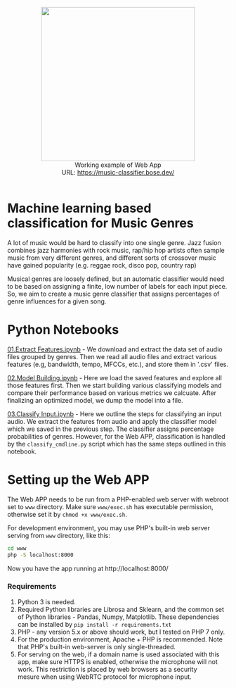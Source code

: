 <p align="center">
<img src="https://i.imgur.com/xUvePn0.gif" width=350px><br/>
Working example of Web App<br/>
URL: <a href="https://music-classifier.bose.dev/">https://music-classifier.bose.dev/</a><br/>
  <br>
<p>

# Machine learning based classification for Music Genres

A lot of music would be hard to classify into one single genre. Jazz fusion combines jazz harmonies with rock music, rap/hip hop artists often sample music from very different genres, and different sorts of crossover music have gained popularity (e.g. reggae rock, disco pop, country rap)

Musical genres are loosely defined, but an automatic classifier would need to be based on assigning a finite, low number of labels for each input piece. So, we aim to create a music genre classifier that assigns percentages of genre influences for a given song.


# Python Notebooks

[01.Extract Features.ipynb](https://colab.research.google.com/github/SubhashBose/ML-AudioClassification/blob/main/01.Extract%20Features.ipynb) - We download and extract the data set of audio files grouped by genres. Then we read all audio files and extract various features (e.g, bandwidth, tempo, MFCCs, etc.), and store them in '.csv' files.

[02.Model Building.ipynb](https://colab.research.google.com/github/SubhashBose/ML-AudioClassification/blob/main/02.Model%20Building.ipynb) - Here we load the saved features and explore all those features first. Then we start building various classifying models and compare their performance based on various metrics we calcuate. After finalizing an optimized model, we dump the model into a file.

[03.Classify Input.ipynb](https://colab.research.google.com/github/SubhashBose/ML-AudioClassification/blob/main/03.Classify%20Input.ipynb) - Here we outline the steps for classifying an input audio. We extract the features from audio and apply the classifier model which we saved in the previous step. The classifier assigns percentage probabilities of genres. However, for the Web APP, classification is handled by the `classify_cmdline.py` script which has the same steps outlined in this notebook.

# Setting up the Web APP
The Web APP needs to be run from a PHP-enabled web server with webroot set to `www` directory. Make sure `www/exec.sh` has executable permission, otherwise set it by `chmod +x www/exec.sh`.

For development environment, you may use PHP's built-in web server serving from `www` directory, like this:

```sh
cd www
php -S localhost:8000
```

Now you have the app running at http://localhost:8000/

### Requirements
1. Python 3 is needed. 
1. Required Python libraries are Librosa and Sklearn, and the common set of Python libraries - Pandas, Numpy, Matplotlib. These dependencies can be installed by `pip install -r requirements.txt`
1. PHP - any version 5.x or above should work, but I tested on PHP 7 only. 
1. For the production environment, Apache + PHP is recommended. Note that PHP's built-in web-server is only single-threaded.
1. For serving on the web, if a domain name is used associated with this app, make sure HTTPS is enabled, otherwise the microphone will not work. This restriction is placed by web browsers as a security mesure when using WebRTC protocol for microphone input.